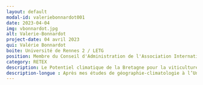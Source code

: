 ```yaml
---
layout: default
modal-id: valeriebonnardot001
date: 2023-04-04
img: vbonnardot.jpg
alt: Valerie-Bonnardot
project-date: 04 avril 2023
qui: Valérie Bonnardot
boite: Université de Rennes 2 / LETG
position: Membre du Conseil d'Administration de l'Association Internationale de Climatologie (AIC). Membre de la délégation française des experts de la Commission Viticulture (Groupe ENVIRO) de l'OIV (Office International de la Vigne et du Vin. Membre du Haut Conseil Breton pour le Climat (HCBC)<br>
category: RETEX
description: Le Potentiel climatique de la Bretagne pour la viticulture. Usage de différentes sources de données climatiques en réponse à des questionnements sociétaux.
description-longue : Après mes études de géographie-climatologie à l’Université de Bourgogne, j’ai ensuite travaillé 8 ans comme chercheuse à l’ARC-ISCW (Institute for Soil, Climate and Water of the Agricultural Research Council), à Pretoria en Afrique du Sud (division « Agrométéorologie / Climatologie »), et basée à l’ARC-Infruitec/Nietvoorbij à Stellenbosch (Institute for fruit, Vine and Wine of the ARC). Actuellement à l'Université de Rennes-2 (UMR LETG 6554 CNRS), mes recherches s’inscrivent dans l’axe « Environnements Continentaux » (Adaptation des agrosystèmes au changement climatique). Plus particulièrement, je m'intéresse aux impacts du changement climatique sur l’agriculture en général, et plus précisément aux impacts sur la viticulture. En Bretagne, je m'intéresse tout spécialement au rôle du climat sur le développement potentiel de la viticulture.
---
```

